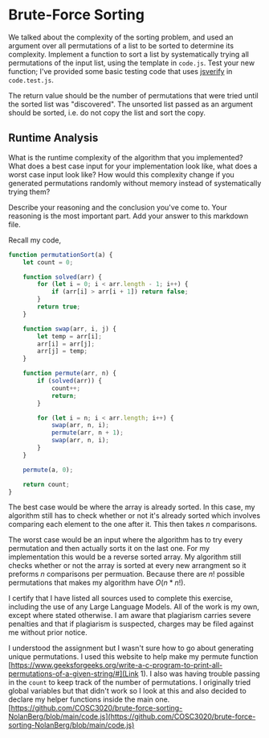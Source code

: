 # Brute-Force Sorting

We talked about the complexity of the sorting problem, and used an argument over
all permutations of a list to be sorted to determine its complexity. Implement
a function to sort a list by systematically trying all permutations of the input
list, using the template in `code.js`. Test your new function; I've provided
some basic testing code that uses [jsverify](https://jsverify.github.io/) in
`code.test.js`.

The return value should be the number of permutations that were tried until the
sorted list was "discovered". The unsorted list passed as an argument should be
sorted, i.e. do not copy the list and sort the copy.

## Runtime Analysis

What is the runtime complexity of the algorithm that you implemented? What does
a best case input for your implementation look like, what does a worst case
input look like? How would this complexity change if you generated permutations
randomly without memory instead of systematically trying them?

Describe your reasoning and the conclusion you've come to. Your reasoning is the
most important part. Add your answer to this markdown file.

Recall my code,
```js
function permutationSort(a) {
    let count = 0;

    function solved(arr) {
        for (let i = 0; i < arr.length - 1; i++) {
            if (arr[i] > arr[i + 1]) return false;
        }
        return true;
    }

    function swap(arr, i, j) {
        let temp = arr[i];
        arr[i] = arr[j];
        arr[j] = temp;
    }

    function permute(arr, n) {
        if (solved(arr)) {
            count++;
            return;
        }

        for (let i = n; i < arr.length; i++) {
            swap(arr, n, i);
            permute(arr, n + 1);
            swap(arr, n, i);
        }
    }

    permute(a, 0);

    return count; 
}
```

The best case would be where the array is already sorted. In this case, my algorithm still has to check whether or not it's already sorted which involves comparing each element to the one after it. This then takes $n$ comparisons.

The worst case would be an input where the algorithm has to try every permutation and then actually sorts it on the last one. For my implementation this would be a reverse sorted array. My algorithm still checks whether or not the array is sorted at every new arrangment so it preforms $n$ comparisons per permuation. Because there are $n!$ possible permutations that makes my algorithm have $O(n*n!)$.

I certify that I have listed all sources used to complete this exercise, including the use of any Large Language Models. All of the work is my own, except where stated otherwise. I am aware that plagiarism carries severe penalties and that if plagiarism is suspected, charges may be filed against me without prior notice.

I understood the assignment but I wasn't sure how to go about generating unique permutations. I used this website to help make my permute function [https://www.geeksforgeeks.org/write-a-c-program-to-print-all-permutations-of-a-given-string/#](Link 1).
I also was having trouble passing in the ```count``` to keep track of the number of permutations. I originally tried global variables but that didn't work so I look at this and also decided to declare my helper functions inside the main one. [https://github.com/COSC3020/brute-force-sorting-NolanBerg/blob/main/code.js](https://github.com/COSC3020/brute-force-sorting-NolanBerg/blob/main/code.js)
